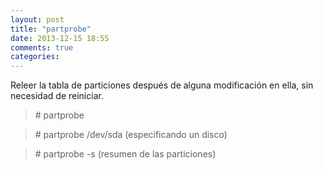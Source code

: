 ```yaml
---
layout: post
title: "partprobe"
date: 2013-12-15 18:55
comments: true
categories: 
---
```

Releer la tabla de particiones después de alguna modificación en ella, sin necesidad de reiniciar.

>\# partprobe

>\# partprobe /dev/sda (especificando un disco)

>\# partprobe -s (resumen de las particiones)

